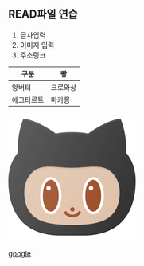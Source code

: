 ## READ파일 연습
1. 글자입력
2. 이미지 입력
3. 주소링크

| 구분  | 빵 |
| ------------- | ------------- |
| 앙버터   |  크로와상  |
|  에그타르트  |  마카롱  |

![cat](cat.png)

[google](https://www.google.com/)
